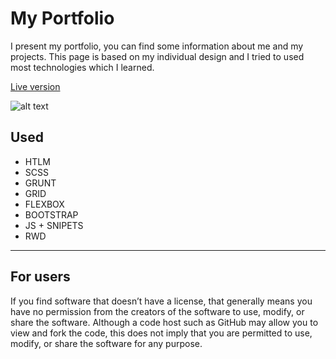 # My Portfolio

I present my portfolio, you can find some information about me and my projects. This page is based on my individual design and I tried to used most technologies which I learned.

[Live version](https://goldyga.github.io/Portfolio/)

![alt text](https://github.com/Goldyga/Portfolio/blob/master/imageMin/Portfolio.png?raw=true)

## Used
* HTLM
* SCSS
* GRUNT
* GRID
* FLEXBOX
* BOOTSTRAP
* JS + SNIPETS
* RWD
---
## For users
If you find software that doesn’t have a license, that generally means you have no permission from the creators of the software to use, modify, or share the software. Although a code host such as GitHub may allow you to view and fork the code, this does not imply that you are permitted to use, modify, or share the software for any purpose.
